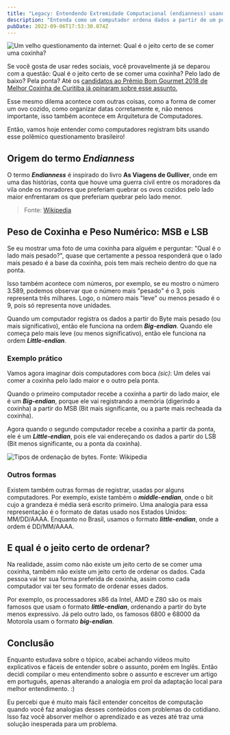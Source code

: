 ```yaml
---
title: "Legacy: Entendendo Extremidade Computacional (endianness) usando uma Coxinha"
description: "Entenda como um computador ordena dados a partir de um polêmico questionamento brasileiro"
pubDate: 2022-09-06T17:53:30.074Z
---
```


![Um velho questionamento da internet: Qual é o jeito certo de se comer uma coxinha?](https://i.imgur.com/iAQlgID.png)

Se você gosta de usar redes sociais, você provavelmente já se deparou com a questão: Qual é o jeito certo de se comer uma coxinha? Pelo lado de baixo? Pela ponta? Até os [candidatos ao Prêmio Bom Gourmet 2018 de Melhor Coxinha de Curitiba já opinaram sobre esse assunto.](https://www.otempo.com.br/gastro/polemica-existe-jeito-correto-de-comer-coxinha-1.2212210)

Esse mesmo dilema acontece com outras coisas, como a forma de comer um ovo cozido, como organizar datas corretamente e, não menos importante, isso também acontece em Arquitetura de Computadores.

Então, vamos hoje entender como computadores registram bits usando esse polêmico questionamento brasileiro!

## Origem do termo _Endianness_

O termo **_Endianness_** é inspirado do livro **As Viagens de Gulliver**, onde em uma das histórias, conta que houve uma guerra civil entre os moradores da vila onde os moradores que preferiam quebrar os ovos cozidos pelo lado maior enfrentaram os que preferiam quebrar pelo lado menor.

> Fonte: [Wikipedia](https://pt.wikipedia.org/wiki/Extremidade_%28ordena%C3%A7%C3%A3o%29)

## Peso de Coxinha e Peso Numérico: MSB e LSB

Se eu mostrar uma foto de uma coxinha para alguém e perguntar: "Qual é o lado mais pesado?", quase que certamente a pessoa responderá que o lado mais pesado é a base da coxinha, pois tem mais recheio dentro do que na ponta.

Isso também acontece com números, por exemplo, se eu mostro o número 3.589, podemos observar que o número mais "pesado" é o 3, pois representa três milhares. Logo, o número mais "leve" ou menos pesado é o 9, pois só representa nove unidades.

Quando um computador registra os dados a partir do Byte mais pesado (ou mais significativo), então ele funciona na ordem **_Big-endian_**. Quando ele começa pelo mais leve (ou menos significativo), então ele funciona na ordem **_Little-endian_**.

### Exemplo prático

Vamos agora imaginar dois computadores com boca _(sic)_: Um deles vai comer a coxinha pelo lado maior e o outro pela ponta.

Quando o primeiro computador recebe a coxinha a partir do lado maior, ele é um **_Big-endian_**, porque ele vai registrando a memória (digerindo a coxinha) a partir do MSB (Bit mais significante, ou a parte mais recheada da coxinha).

Agora quando o segundo computador recebe a coxinha a partir da ponta, ele é um **_Little-endian_**, pois ele vai endereçando os dados a partir do LSB (Bit menos significante, ou a ponta da coxinha).

![Tipos de ordenação de bytes. Fonte: Wikipedia](https://i.imgur.com/2CwaU8P.png)

### Outros formas

Existem também outras formas de registrar, usadas por alguns computadores. Por exemplo, existe também o **_middle-endian_**, onde o bit cujo a grandeza é média será escrito primeiro. Uma analogia para essa representação é o formato de datas usado nos Estados Unidos: MM/DD/AAAA. Enquanto no Brasil, usamos o formato **_little-endian_**, onde a ordem é DD/MM/AAAA.

## E qual é o jeito certo de ordenar?

Na realidade, assim como não existe um jeito certo de se comer uma coxinha, também não existe um jeito certo de ordenar os dados. Cada pessoa vai ter sua forma preferida de coxinha, assim como cada computador vai ter seu formato de ordenar esses dados.

Por exemplo, os processadores x86 da Intel, AMD e Z80 são os mais famosos que usam o formato **_little-endian_**, ordenando a partir do byte menos expressivo. Já pelo outro lado, os famosos 6800 e 68000 da Motorola usam o formato **_big-endian_**.

## Conclusão

Enquanto estudava sobre o tópico, acabei achando vídeos muito explicativos e fáceis de entender sobre o assunto, porém em Inglês. Então decidi compilar o meu entendimento sobre o assunto e escrever um artigo em português, apenas alterando a analogia em prol da adaptação local para melhor entendimento. :\)

Eu percebi que é muito mais fácil entender conceitos de computação quando você faz analogias desses conteúdos com problemas do cotidiano. Isso faz você absorver melhor o aprendizado e as vezes até traz uma solução inesperada para um problema.
